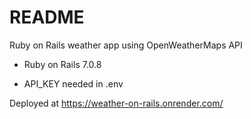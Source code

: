 # README
Ruby on Rails weather app using OpenWeatherMaps API

* Ruby on Rails 7.0.8

* API_KEY needed in .env

Deployed at https://weather-on-rails.onrender.com/
